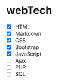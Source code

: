 # webTech

- [X] HTML
- [X] Markdown
- [X] CSS
- [X] Bootstrap
- [X] JavaScript
- [ ] Ajax  
- [ ] PHP
- [ ] SQL
